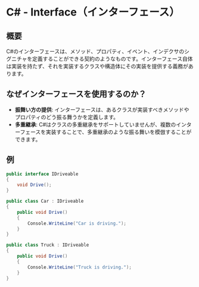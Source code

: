 # C# - Interface（インターフェース）

## 概要

C#のインターフェースは、メソッド、プロパティ、イベント、インデクサのシグニチャを定義することができる契約のようなものです。インターフェース自体は実装を持たず、それを実装するクラスや構造体にその実装を提供する義務があります。

## なぜインターフェースを使用するのか？

- **振舞い方の提供**: インターフェースは、あるクラスが実装すべきメソッドやプロパティのどう振る舞うかを定義します。
- **多重継承**: C#はクラスの多重継承をサポートしていませんが、複数のインターフェースを実装することで、多重継承のような振る舞いを模倣することができます。

## 例

```csharp
public interface IDriveable
{
    void Drive();
}

public class Car : IDriveable
{
    public void Drive()
    {
        Console.WriteLine("Car is driving.");
    }
}

public class Truck : IDriveable
{
    public void Drive()
    {
        Console.WriteLine("Truck is driving.");
    }
}


